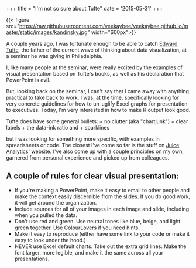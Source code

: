 +++
title = "I'm not so sure about Tufte"
date = '2015-05-31'
+++

{{< figure src="https://raw.githubusercontent.com/veekaybee/veekaybee.github.io/master/static/images/kandinsky.jpg" width="600px">}}

A couple years ago, I was fortunate enough to be able to catch [Edward Tufte](http://en.wikipedia.org/wiki/Edward_Tufte), the father of the current wave of thinking about data visualization, at a seminar he was giving in Philadelphia. 

I, like many people at the seminar, were really excited by the examples of visual presentation based on Tufte's books, as well as his declaration that PowerPoint is evil. 

But, looking back on the seminar, I can't say that I came away with anything practical to take back to work. I was, at the time, specifically looking for very concrete guidelines for how to un-uglify Excel graphs for presentation to executives. Today, I'm very interested in how to make R output look good. 

Tufte does have some general bullets:
	+ no clutter (aka "chartjunk")
	+ clear labels
	+ the data-ink ratio and
	+ sparklines

but I was looking for something more specific, with examples in spreadsheets or code. The closest I've come so far is the stuff on [Juice Analytics' website](http://www.juiceanalytics.com/data-fluency/). I've also come up with a couple principles on my own, garnered from personal experience and picked up from colleagues. 

## A couple of rules for clear visual presentation:

+ If you're making a PowerPoint, make it easy to email to other people and make the context easily discernible from the slides. If you do good work, it will get around the organization. 
+ Include sources for all of your images in each image and slide, including when you pulled the data. 
+ Don't use red and green. Use neutral tones like blue, beige, and light green together. Use [ColourLovers](http://www.colourlovers.com/) if you need hints. 
+ Make it easy to reproduce (either have some link to your code or make it easy to look under the hood.)
+ NEVER use Excel default charts. Take out the extra grid lines. Make the font larger, more legible, and make it the same across all your presentations. 

